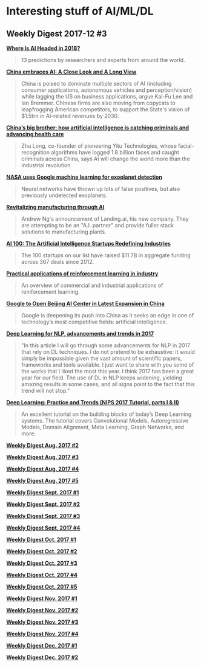 # Interesting stuff of AI/ML/DL

## Weekly Digest 2017-12 \#3

**[Where Is AI Headed in 2018?](https://blogs.nvidia.com/blog/2017/12/03/ai-headed-2018)**
> 13 predictions by researchers and experts from around the world.

**[China embraces AI: A Close Look and A Long View](https://www.eurasiagroup.net/files/upload/China_Embraces_AI.pdf)**
> China is poised to dominate multiple sectors of AI (including consumer applications, autonomous vehicles and perception/vision) while lagging the US on business applications, argue Kai-Fu Lee and Ian Bremmer. Chinese firms are also moving from copycats to leapfrogging American competitors, to support the State's vision of $1.5trn in AI-related revenues by 2030.

**[China’s big brother: how artificial intelligence is catching criminals and advancing health care](http://www.scmp.com/magazines/post-magazine/long-reads/article/2123415/doctor-border-guard-policeman-artificial)**
> Zhu Long, co-founder of pioneering Yitu Technologies, whose facial-recognition algorithms have logged 1.8 billion faces and caught criminals across China, says AI will change the world more than the industrial revolution

**[NASA uses Google machine learning for exoplanet detection](http://www.zdnet.com/article/nasa-uses-google-machine-learning-for-exoplanet-detection/)**
> Neural networks have thrown up lots of false positives, but also previously undetected exoplanets.

**[Revitalizing manufacturing through AI](https://medium.com/@andrewng/revitalizing-manufacturing-through-ai-a9ad32e07814)**
> Andrew Ng's announcement of Landing.ai, his new company.  They are attempting to be an "A.I. partner" and provide fuller stack solutions to manufacturing plants.

**[AI 100: The Artificial Intelligence Startups Redefining Industries](https://www.cbinsights.com/research/artificial-intelligence-top-startups)**
> The 100 startups on our list have raised $11.7B in aggregate funding across 367 deals since 2012.

**[Practical applications of reinforcement learning in industry](https://www.oreilly.com/ideas/practical-applications-of-reinforcement-learning-in-industry)**
> An overview of commercial and industrial applications of reinforcement learning.

**[Google to Open Beijing AI Center in Latest Expansion in China](https://www.bloomberg.com/news/articles/2017-12-13/google-to-open-beijing-ai-center-in-latest-expansion-in-china)**
> Google is deepening its push into China as it seeks an edge in one of technology’s most competitive fields: artificial intelligence.

**[Deep Learning for NLP, advancements and trends in 2017](https://tryolabs.com/blog/2017/12/12/deep-learning-for-nlp-advancements-and-trends-in-2017)**
> "In this article I will go through some advancements for NLP in 2017 that rely on DL techniques. I do not pretend to be exhaustive: it would simply be impossible given the vast amount of scientific papers, frameworks and tools available. I just want to share with you some of the works that I liked the most this year. I think 2017 has been a great year for our field. The use of DL in NLP keeps widening, yielding amazing results in some cases, and all signs point to the fact that this trend will not stop."

**[Deep Learning: Practice and Trends (NIPS 2017 Tutorial, parts I & II)](https://youtu.be/YJnddoa8sHk)**
> An excellent tutorial on the building blocks of today’s Deep Learning systems. The tutorial covers Convolutional Models, Autoregressive Models, Domain Alignment, Meta Learning, Graph Networks, and more.

**[Weekly Digest Aug. 2017 \#2](https://github.com/basicmi/Machine-Learning-Articles/blob/master/WeeklyDigest2017-08_2.md)**

**[Weekly Digest Aug. 2017 \#3](https://github.com/basicmi/Machine-Learning-Articles/blob/master/WeeklyDigest2017-08_3.md)**

**[Weekly Digest Aug. 2017 \#4](https://github.com/basicmi/Machine-Learning-Articles/blob/master/WeeklyDigest2017-08_4.md)**

**[Weekly Digest Aug. 2017 \#5](https://github.com/basicmi/Machine-Learning-Articles/blob/master/WeeklyDigest2017-08_5.md)**

**[Weekly Digest Sept. 2017 \#1](https://github.com/basicmi/Machine-Learning-Articles/blob/master/WeeklyDigest2017-09_1.md)**

**[Weekly Digest Sept. 2017 \#2](https://github.com/basicmi/Machine-Learning-Articles/blob/master/WeeklyDigest2017-09_2.md)**

**[Weekly Digest Sept. 2017 \#3](https://github.com/basicmi/Machine-Learning-Articles/blob/master/WeeklyDigest2017-09_3.md)**

**[Weekly Digest Sept. 2017 \#4](https://github.com/basicmi/Machine-Learning-Articles/blob/master/WeeklyDigest2017-09_4.md)**

**[Weekly Digest Oct. 2017 \#1](https://github.com/basicmi/Machine-Learning-Articles/blob/master/WeeklyDigest2017-10_1.md)**

**[Weekly Digest Oct. 2017 \#2](https://github.com/basicmi/Machine-Learning-Articles/blob/master/WeeklyDigest2017-10_2.md)**

**[Weekly Digest Oct. 2017 \#3](https://github.com/basicmi/Machine-Learning-Articles/blob/master/WeeklyDigest2017-10_3.md)**

**[Weekly Digest Oct. 2017 \#4](https://github.com/basicmi/Machine-Learning-Articles/blob/master/WeeklyDigest2017-10_4.md)**

**[Weekly Digest Oct. 2017 \#5](https://github.com/basicmi/Machine-Learning-Articles/blob/master/WeeklyDigest2017-10_5.md)**

**[Weekly Digest Nov. 2017 \#1](https://github.com/basicmi/Machine-Learning-Articles/blob/master/WeeklyDigest2017-11_1.md)**

**[Weekly Digest Nov. 2017 \#2](https://github.com/basicmi/Machine-Learning-Articles/blob/master/WeeklyDigest2017-11_2.md)**

**[Weekly Digest Nov. 2017 \#3](https://github.com/basicmi/Machine-Learning-Articles/blob/master/WeeklyDigest2017-11_3.md)**

**[Weekly Digest Nov. 2017 \#4](https://github.com/basicmi/Machine-Learning-Articles/blob/master/WeeklyDigest2017-11_4.md)**

**[Weekly Digest Dec. 2017 \#1](https://github.com/basicmi/Machine-Learning-Articles/blob/master/WeeklyDigest2017-12_1.md)**

**[Weekly Digest Dec. 2017 \#2](https://github.com/basicmi/Machine-Learning-Articles/blob/master/WeeklyDigest2017-12_2.md)**
